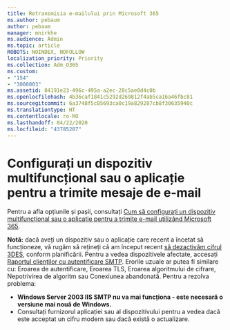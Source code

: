 ```yaml
---
title: Retransmisia e-mailului prin Microsoft 365
ms.author: pebaum
author: pebaum
manager: mnirkhe
ms.audience: Admin
ms.topic: article
ROBOTS: NOINDEX, NOFOLLOW
localization_priority: Priority
ms.collection: Adm_O365
ms.custom:
- "154"
- "3000003"
ms.assetid: 84191e23-496c-495a-a2ec-28c5ae0d4c0b
ms.openlocfilehash: 4b36caf1841c5292d269812f4ab5ca16a46fbc81
ms.sourcegitcommit: 6a3748f5c05693ca0c19a829287cb8f30635940c
ms.translationtype: HT
ms.contentlocale: ro-RO
ms.lasthandoff: 04/22/2020
ms.locfileid: "43785207"
---
```

# <a name="set-up-a-multifunction-device-or-application-to-send-email"></a>Configurați un dispozitiv multifuncțional sau o aplicație pentru a trimite mesaje de e-mail

Pentru a afla opțiunile și pașii, consultați [Cum să configurați un dispozitiv multifuncțional sau o aplicație pentru a trimite e-mail utilizând Microsoft 365](https://docs.microsoft.com/Exchange/mail-flow-best-practices/how-to-set-up-a-multifunction-device-or-application-to-send-email-using-office-3).
  
**Notă:** dacă aveți un dispozitiv sau o aplicație care recent a încetat să funcționeze, vă rugăm să rețineți că am început recent [să dezactivăm cifrul 3DES](https://docs.microsoft.com/office365/securitycompliance/technical-reference-details-about-encryption), conform planificării. Pentru a vedea dispozitivele afectate, accesați [Raportul clienților cu autentificare SMTP](https://protection.office.com/mailflow/dashboard). Erorile uzuale ar putea fi similare cu: Eroarea de autentificare, Eroarea TLS, Eroarea algoritmului de cifrare, Nepotrivirea de algoritm sau Conexiunea abandonată. Pentru a rezolva problema:
 - **Windows Server 2003 IIS SMTP nu va mai funcționa - este necesară o versiune mai nouă de Windows.**  
 - Consultați furnizorul aplicației sau al dispozitivului pentru a vedea dacă este acceptat un cifru modern sau dacă există o actualizare.
